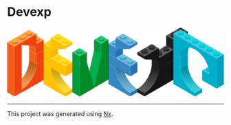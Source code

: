# Devexp

![developer experience](./assets/devexp.svg)

---

This project was generated using [Nx](https://nx.dev).
